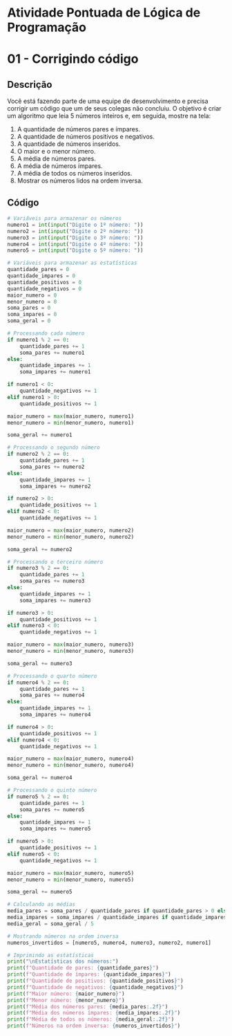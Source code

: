# Atividade Pontuada de Lógica de Programação

# 01 - Corrigindo código

## Descrição

Você está fazendo parte de uma equipe de desenvolvimento e precisa corrigir um código que um de seus colegas não concluiu. O objetivo é criar um algoritmo que leia 5 números inteiros e, em seguida, mostre na tela:

1. A quantidade de números pares e ímpares.
2. A quantidade de números positivos e negativos.
3. A quantidade de números inseridos.
4. O maior e o menor número.
5. A média de números pares.
6. A média de números ímpares.
7. A média de todos os números inseridos.
8. Mostrar os números lidos na ordem inversa.

## Código

```python
# Variáveis para armazenar os números
numero1 = int(input("Digite o 1º número: "))
numero2 = int(input("Digite o 2º número: "))
numero3 = int(input("Digite o 3º número: "))
numero4 = int(input("Digite o 4º número: "))
numero5 = int(input("Digite o 5º número: "))

# Variáveis para armazenar as estatísticas
quantidade_pares = 0
quantidade_impares = 0
quantidade_positivos = 0
quantidade_negativos = 0
maior_numero = 0
menor_numero = 0
soma_pares = 0
soma_impares = 0
soma_geral = 0

# Processando cada número
if numero1 % 2 == 0:
    quantidade_pares += 1
    soma_pares += numero1
else:
    quantidade_impares += 1
    soma_impares += numero1

if numero1 < 0:
    quantidade_negativos += 1
elif numero1 > 0:
    quantidade_positivos += 1

maior_numero = max(maior_numero, numero1)
menor_numero = min(menor_numero, numero1)

soma_geral += numero1

# Processando o segundo número
if numero2 % 2 == 0:
    quantidade_pares += 1
    soma_pares += numero2
else:
    quantidade_impares += 1
    soma_impares += numero2

if numero2 > 0:
    quantidade_positivos += 1
elif numero2 < 0:
    quantidade_negativos += 1

maior_numero = max(maior_numero, numero2)
menor_numero = min(menor_numero, numero2)

soma_geral += numero2

# Processando o terceiro número
if numero3 % 2 == 0:
    quantidade_pares += 1
    soma_pares += numero3
else:
    quantidade_impares += 1
    soma_impares += numero3

if numero3 > 0:
    quantidade_positivos += 1
elif numero3 < 0:
    quantidade_negativos += 1

maior_numero = max(maior_numero, numero3)
menor_numero = min(menor_numero, numero3)

soma_geral += numero3

# Processando o quarto número
if numero4 % 2 == 0:
    quantidade_pares += 1
    soma_pares += numero4
else:
    quantidade_impares += 1
    soma_impares += numero4

if numero4 > 0:
    quantidade_positivos += 1
elif numero4 < 0:
    quantidade_negativos += 1

maior_numero = max(maior_numero, numero4)
menor_numero = min(menor_numero, numero4)

soma_geral += numero4

# Processando o quinto número
if numero5 % 2 == 0:
    quantidade_pares += 1
    soma_pares += numero5
else:
    quantidade_impares += 1
    soma_impares += numero5

if numero5 > 0:
    quantidade_positivos += 1
elif numero5 < 0:
    quantidade_negativos += 1

maior_numero = max(maior_numero, numero5)
menor_numero = min(menor_numero, numero5)

soma_geral += numero5

# Calculando as médias
media_pares = soma_pares / quantidade_pares if quantidade_pares > 0 else 0
media_impares = soma_impares / quantidade_impares if quantidade_impares > 0 else 0
media_geral = soma_geral / 5

# Mostrando números na ordem inversa
numeros_invertidos = [numero5, numero4, numero3, numero2, numero1]

# Imprimindo as estatísticas
print("\nEstatísticas dos números:")
print(f"Quantidade de pares: {quantidade_pares}")
print(f"Quantidade de ímpares: {quantidade_impares}")
print(f"Quantidade de positivos: {quantidade_positivos}")
print(f"Quantidade de negativos: {quantidade_negativos}")
print(f"Maior número: {maior_numero}")
print(f"Menor número: {menor_numero}")
print(f"Média dos números pares: {media_pares:.2f}")
print(f"Média dos números ímpares: {media_impares:.2f}")
print(f"Média de todos os números: {media_geral:.2f}")
print(f"Números na ordem inversa: {numeros_invertidos}")
